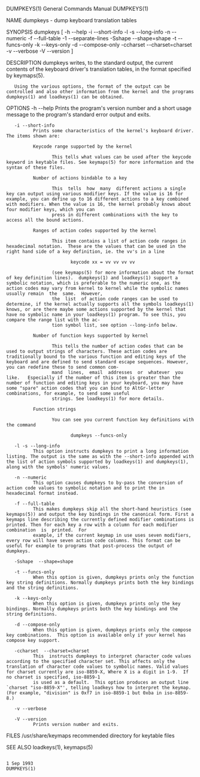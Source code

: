 DUMPKEYS(1)                                                                                                                                     General Commands Manual                                                                                                                                     DUMPKEYS(1)

NAME
       dumpkeys - dump keyboard translation tables

SYNOPSIS
       dumpkeys [ -h --help -i --short-info -l -s --long-info -n --numeric -f --full-table -1 --separate-lines -Sshape --shape=shape -t --funcs-only -k --keys-only -d --compose-only -ccharset --charset=charset -v --verbose -V --version ]

DESCRIPTION
       dumpkeys writes, to the standard output, the current contents of the keyboard driver's translation tables, in the format specified by keymaps(5).

       Using the various options, the format of the output can be controlled and also other information from the kernel and the programs dumpkeys(1) and loadkeys(1) can be obtained.

OPTIONS
       -h --help
              Prints the program's version number and a short usage message to the program's standard error output and exits.

       -i --short-info
              Prints some characteristics of the kernel's keyboard driver. The items shown are:

              Keycode range supported by the kernel

                     This tells what values can be used after the keycode keyword in keytable files. See keymaps(5) for more information and the syntax of these files.

              Number of actions bindable to a key

                     This  tells  how  many  different actions a single key can output using various modifier keys. If the value is 16 for example, you can define up to 16 different actions to a key combined with modifiers. When the value is 16, the kernel probably knows about four modifier keys, which you can
                     press in different combinations with the key to access all the bound actions.

              Ranges of action codes supported by the kernel

                     This item contains a list of action code ranges in hexadecimal notation.  These are the values that can be used in the right hand side of a key definition, ie. the vv's in a line

                            keycode xx = vv vv vv vv

                     (see keymaps(5) for more information about the format of key definition lines).  dumpkeys(1) and loadkeys(1) support a symbolic notation, which is preferable to the numeric one, as the action codes may vary from kernel to kernel while the symbolic names usually remain  the  same.  However,
                     the  list  of action code ranges can be used to determine, if the kernel actually supports all the symbols loadkeys(1) knows, or are there maybe some actions supported by the kernel that have no symbolic name in your loadkeys(1) program. To see this, you compare the range list with the ac‐
                     tion symbol list, see option --long-info below.

              Number of function keys supported by kernel

                     This tells the number of action codes that can be used to output strings of characters. These action codes are traditionally bound to the various function and editing keys of the keyboard and are defined to send standard escape sequences. However, you can redefine these to send common com‐
                     mand  lines,  email  addresses  or  whatever  you  like.   Especially if the number of this item is greater than the number of function and editing keys in your keyboard, you may have some "spare" action codes that you can bind to AltGr-letter combinations, for example, to send some useful
                     strings. See loadkeys(1) for more details.

              Function strings

                     You can see you current function key definitions with the command

                            dumpkeys --funcs-only

       -l -s --long-info
              This option instructs dumpkeys to print a long information listing. The output is the same as with the --short-info appended with the list of action symbols supported by loadkeys(1) and dumpkeys(1), along with the symbols' numeric values.

       -n --numeric
              This option causes dumpkeys to by-pass the conversion of action code values to symbolic notation and to print the in hexadecimal format instead.

       -f --full-table
              This makes dumpkeys skip all the short-hand heuristics (see keymaps(5)) and output the key bindings in the canonical form. First a keymaps line describing the currently defined modifier combinations is printed. Then for each key a row with a column for each modifier combination  is  printed.  For
              example, if the current keymap in use uses seven modifiers, every row will have seven action code columns. This format can be useful for example to programs that post-process the output of dumpkeys.

       -Sshape  --shape=shape

       -t --funcs-only
              When this option is given, dumpkeys prints only the function key string definitions. Normally dumpkeys prints both the key bindings and the string definitions.

       -k --keys-only
              When this option is given, dumpkeys prints only the key bindings. Normally dumpkeys prints both the key bindings and the string definitions.

       -d --compose-only
              When this option is given, dumpkeys prints only the compose key combinations.  This option is available only if your kernel has compose key support.

       -ccharset  --charset=charset
              This  instructs dumpkeys to interpret character code values according to the specified character set. This affects only the translation of character code values to symbolic names. Valid values for charset currently are iso-8859-X, Where X is a digit in 1-9.  If no charset is specified, iso-8859-1
              is used as a default.  This option produces an output line `charset "iso-8859-X"', telling loadkeys how to interpret the keymap. (For example, "division" is 0xf7 in iso-8859-1 but 0xba in iso-8859-8.)

       -v --verbose

       -V --version
              Prints version number and exits.

FILES
       /usr/share/keymaps  recommended directory for keytable files

SEE ALSO
       loadkeys(1), keymaps(5)

                                                                                                                                                       1 Sep 1993                                                                                                                                           DUMPKEYS(1)
